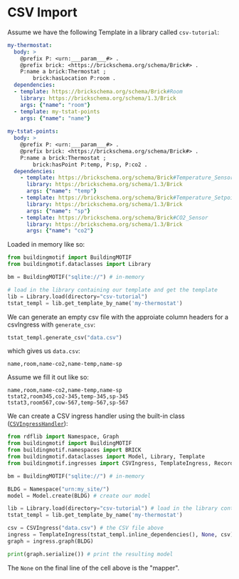 # CSV Import

Assume we have the following Template in a library called `csv-tutorial`:

```yml
my-thermostat:
  body: >
    @prefix P: <urn:___param___#> .
    @prefix brick: <https://brickschema.org/schema/Brick#> .
    P:name a brick:Thermostat ;
        brick:hasLocation P:room .
  dependencies:
  - template: https://brickschema.org/schema/Brick#Room
    library: https://brickschema.org/schema/1.3/Brick
    args: {"name": "room"}
  - template: my-tstat-points
    args: {"name": "name"}
    
my-tstat-points:
  body: >
    @prefix P: <urn:___param___#> .
    @prefix brick: <https://brickschema.org/schema/Brick#> .
    P:name a brick:Thermostat ;
        brick:hasPoint P:temp, P:sp, P:co2 .
  dependencies:
    - template: https://brickschema.org/schema/Brick#Temperature_Sensor
      library: https://brickschema.org/schema/1.3/Brick
      args: {"name": "temp"}
    - template: https://brickschema.org/schema/Brick#Temperature_Setpoint
      library: https://brickschema.org/schema/1.3/Brick
      args: {"name": "sp"}
    - template: https://brickschema.org/schema/Brick#CO2_Sensor
      library: https://brickschema.org/schema/1.3/Brick
      args: {"name": "co2"}
```

Loaded in memory like so:

```python
from buildingmotif import BuildingMOTIF
from buildingmotif.dataclasses import Library

bm = BuildingMOTIF("sqlite://") # in-memory

# load in the library containing our template and get the template
lib = Library.load(directory="csv-tutorial")
tstat_templ = lib.get_template_by_name('my-thermostat')
```

We can generate an empty csv file with the approiate column headers for a csvIngress with `generate_csv`:

```python
tstat_templ.generate_csv("data.csv")
```

which gives us `data.csv`:

```
name,room,name-co2,name-temp,name-sp
```

Assume we fill it out like so:

```
name,room,name-co2,name-temp,name-sp
tstat2,room345,co2-345,temp-345,sp-345
tstat3,room567,cow-567,temp-567,sp-567
```

We can create a CSV ingress handler using the built-in class ([`CSVIngressHandler`](/reference/apidoc/_autosummary/buildingmotif.ingresses.csv.html#buildingmotif.ingresses.csv.CSVIngress)):

```python
from rdflib import Namespace, Graph
from buildingmotif import BuildingMOTIF
from buildingmotif.namespaces import BRICK
from buildingmotif.dataclasses import Model, Library, Template
from buildingmotif.ingresses import CSVIngress, TemplateIngress, Record

bm = BuildingMOTIF("sqlite://") # in-memory

BLDG = Namespace("urn:my_site/")
model = Model.create(BLDG) # create our model

lib = Library.load(directory="csv-tutorial") # load in the library containing our template
tstat_templ = lib.get_template_by_name('my-thermostat')

csv = CSVIngress("data.csv") # the CSV file above
ingress = TemplateIngress(tstat_templ.inline_dependencies(), None, csv)
graph = ingress.graph(BLDG)

print(graph.serialize()) # print the resulting model
```

The `None` on the final line of the cell above is the "mapper".

